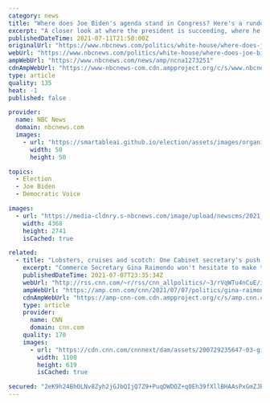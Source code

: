 ```yaml
---
category: news
title: "Where does Joe Biden's agenda stand in Congress? Here's a rundown"
excerpt: "A closer look at where the president is succeeding, where he has hit a wall and where question marks loom large on Capitol Hill."
publishedDateTime: 2021-07-11T21:50:00Z
originalUrl: "https://www.nbcnews.com/politics/white-house/where-does-joe-biden-s-agenda-stand-congress-here-s-n1273251"
webUrl: "https://www.nbcnews.com/politics/white-house/where-does-joe-biden-s-agenda-stand-congress-here-s-n1273251"
ampWebUrl: "https://www.nbcnews.com/news/amp/ncna1273251"
cdnAmpWebUrl: "https://www-nbcnews-com.cdn.ampproject.org/c/s/www.nbcnews.com/news/amp/ncna1273251"
type: article
quality: 135
heat: -1
published: false

provider:
  name: NBC News
  domain: nbcnews.com
  images:
    - url: "https://smartableai.github.io/election/assets/images/organizations/nbcnews.com-50x50.jpg"
      width: 50
      height: 50

topics:
  - Election
  - Joe Biden
  - Democratic Voice

images:
  - url: "https://media-cldnry.s-nbcnews.com/image/upload/newscms/2021_27/3489342/210707-joe-biden-al-1255.jpg"
    width: 4368
    height: 2741
    isCached: true

related:
  - title: "Lobsters, cruises and scotch: One Cabinet secretary's push to sell Biden's agenda"
    excerpt: "Commerce Secretary Gina Raimondo won't hesitate to make the hard ask. She wants to make that clear.\n    \n"
    publishedDateTime: 2021-07-07T23:35:34Z
    webUrl: "http://rss.cnn.com/~r/rss/cnn_allpolitics/~3/rVqWTu4nCuE/index.html"
    ampWebUrl: "https://amp.cnn.com/cnn/2021/07/07/politics/gina-raimondo-infrastructure-push/index.html"
    cdnAmpWebUrl: "https://amp-cnn-com.cdn.ampproject.org/c/s/amp.cnn.com/cnn/2021/07/07/politics/gina-raimondo-infrastructure-push/index.html"
    type: article
    provider:
      name: CNN
      domain: cnn.com
    quality: 170
    images:
      - url: "https://cdn.cnn.com/cnnnext/dam/assets/200729235647-03-gina-raimondo-lead-image-super-tease.jpg"
        width: 1100
        height: 619
        isCached: true

secured: "2eK9h24BhOLNv8Zyh2jGJbQIjQ7Z9+PuqDWDOZ+q0Eh39fXllBHAAsPxGmZJR897/mR7Fvutr+S1L0HhrRFJ0DGY+kG7AGZYsnlM9n6ORb7pjpBeG436R5wo1SI/XQinTnngt++Xj8wgtIO4p5HKd7UpmZ+tkGtE/JKLEExYDMZqqoQpIaMiCo+PfALKvIT17tyg0NS5pSSRoCtreg9F6heGxnY6etMOymmLyEzEIzYJK57PnjHhOGieuLoz3RplIl52X6C4plUbQLsFP314jjSm3DWwpcaBKaxzv0w/ynsFDq/Bz9lwM629wSV6lBdFGyS1E95mxAAvgBxwBzRPwxj9PaoKCvTKXqXy94xTt4M=;2FOYlcPH+q8drZ04ar44FA=="
---
```


